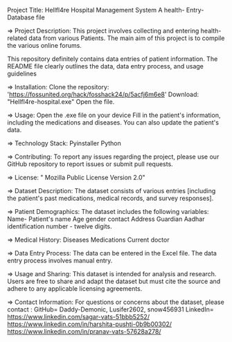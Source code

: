 Project Title:  Hellfl4re Hospital Management System 
A health- Entry-Database file

=> Project Description: This project involves collecting and entering health-related data from various Patients. The main aim of this project is to compile the various online forums.

This repository definitely contains data entries of patient information. The README file clearly outlines the data, data entry process, and usage guidelines


=> Installation:
Clone the repository: 'https://fossunited.org/hack/fosshack24/p/5acfj6m6e8'
Download: "Hellfl4re-hospital.exe"
Open the file.

=> Usage:
Open the .exe file on your device 
Fill in the patient's information, including the medications and diseases.
You can also update the patient's data.

=> Technology Stack:
Pyinstaller
Python 

=> Contributing:
To report any issues regarding the project, please use our GitHub repository to report issues or submit pull requests.

=> License: " Mozilla Public License Version 2.0"

=> Dataset Description: The dataset consists of various entries [including the patient's past medications, medical records, and survey responses].

=> Patient Demographics:
 The dataset includes the following variables:
 Name- Patient's name 
 Age
 gender
 contact 
 Address
 Guardian
 Aadhar identification number - twelve digits.

=> Medical History:
 Diseases
 Medications
 Current doctor

=> Data Entry Process: The data can be entered in the Excel file. The data entry process involves manual entry.

=> Usage and Sharing:
This dataset is intended for analysis and research. Users are free to share and adapt the dataset but must cite the source and adhere to any applicable licensing agreements.

=> Contact Information:
For questions or concerns about the dataset, please contact :
GitHub= Daddy-Demonic, Lusifer2602, snow456931
LinkedIn= https://www.linkedin.com/sagar-vats-51bbb5252/
https://www.linkedin.com/in/harshita-pushti-0b9b00302/
https://www.linkedin.com/in/pranav-vats-57628a278/

